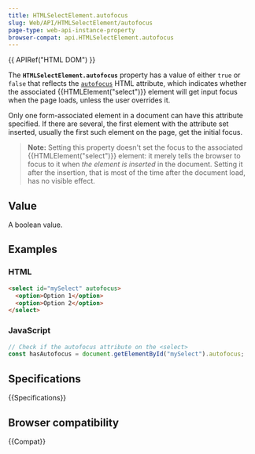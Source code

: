 ```yaml
---
title: HTMLSelectElement.autofocus
slug: Web/API/HTMLSelectElement/autofocus
page-type: web-api-instance-property
browser-compat: api.HTMLSelectElement.autofocus
---
```


{{ APIRef("HTML DOM") }}

The **`HTMLSelectElement.autofocus`** property has a value of either `true` or `false` that reflects the [`autofocus`](/en-US/docs/Web/HTML/Element/select#autofocus) HTML
attribute, which indicates whether the associated {{HTMLElement("select")}} element
will get input focus when the page loads, unless the user overrides it.

Only one form-associated element in a document can have this attribute specified. If
there are several, the first element with the attribute set inserted, usually the first
such element on the page, get the initial focus.

> **Note:** Setting this property doesn't set the focus to the associated
> {{HTMLElement("select")}} element: it merely tells the browser to focus to it when
> _the element is inserted_ in the document. Setting it after the insertion, that
> is most of the time after the document load, has no visible effect.

## Value

A boolean value.

## Examples

### HTML

```html
<select id="mySelect" autofocus>
  <option>Option 1</option>
  <option>Option 2</option>
</select>
```

### JavaScript

```js
// Check if the autofocus attribute on the <select>
const hasAutofocus = document.getElementById("mySelect").autofocus;
```

## Specifications

{{Specifications}}

## Browser compatibility

{{Compat}}
